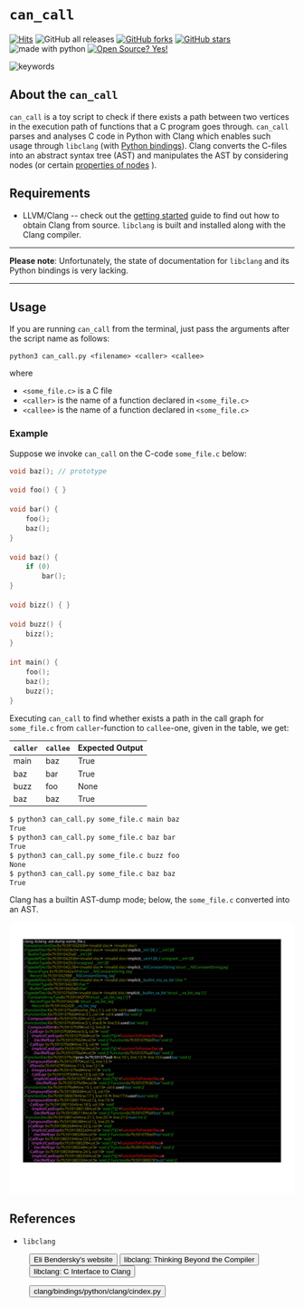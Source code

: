 
# `can_call`

[![Hits](https://hits.seeyoufarm.com/api/count/incr/badge.svg?url=https%3A%2F%2Fgithub.com%2Fmc-sdn%2Fcan_call&count_bg=%2379C83D&title_bg=%23555555&icon=&icon_color=%23E7E7E7&title=hits&edge_flat=false)](https://hits.seeyoufarm.com)
![GitHub all releases](https://img.shields.io/github/downloads/mc-sdn/can_call/total)
[![GitHub forks](https://img.shields.io/github/forks/mc-sdn/can_call)](https://github.com/mc-sdn/can_call/network)
[![GitHub stars](https://img.shields.io/github/stars/mc-sdn/can_call?color=9cf)](https://github.com/mc-sdn/can_call/stargazers)
<img src="https://img.shields.io/badge/made%20with-python-blueviolet.svg" alt="made with python">
[![Open Source? Yes!](https://badgen.net/badge/Open%20Source%20%3F/Yes%21/blue?icon=github)](https://github.com/Naereen/badges/)


<img src="https://img.shields.io/badge/keywords-Clang,%20AST,%20Python bindings-yellowgreen.svg" alt="keywords">




## About the `can_call`

`can_call` is a toy script to check if there exists a path between two vertices in the execution path of functions that a C program goes through.
`can_call` parses and analyses C code in Python with Clang which enables such usage through `libclang` (with [Python bindings](https://github.com/llvm-mirror/clang/tree/master/bindings/python)).
Clang converts the C-files into an abstract syntax tree (AST) and manipulates the AST by considering nodes (or certain [properties of nodes](https://coggle.it/diagram/VSk7_32dyC9M7Wtk/t/python-clang)
).


## Requirements

* LLVM/Clang -- check out the [getting
  started](http://clang.llvm.org/get_started.html) guide to find out how to obtain Clang from source. `libclang` is
  built and installed along with the Clang compiler.

----

**Please note**: Unfortunately, the state of documentation for `libclang` and its Python bindings is very lacking. 

----


## Usage

If you are running `can_call` from the terminal, just pass the arguments after the script name as follows:

```console
python3 can_call.py <filename> <caller> <callee>
```
where

- `<some_file.c>` is a C file
- `<caller>` is the name of a function declared in `<some_file.c>`
- `<callee>` is the name of a function declared in `<some_file.c>`

### Example


Suppose we invoke `can_call` on the C-code `some_file.c` below: 

```c
void baz(); // prototype

void foo() { }

void bar() {
    foo();
    baz();
}

void baz() {
    if (0)
        bar();
}

void bizz() { }

void buzz() {
    bizz();
}

int main() {
    foo();
    baz();
    buzz();
}
```

Executing `can_call` to find whether exists a path in the call graph for `some_file.c` from `caller`-function to `callee`-one, given in the table, we get:

| `caller`    | `callee` | Expected Output   |
| ----------- | ---------|----------|
| main        | baz      | True      |
| baz         | bar      | True      |
| buzz        | foo      | None      |
| baz         | baz      | True      |


```console
$ python3 can_call.py some_file.c main baz
True
$ python3 can_call.py some_file.c baz bar
True
$ python3 can_call.py some_file.c buzz foo
None
$ python3 can_call.py some_file.c baz baz
True
```


Clang has a builtin AST-dump mode; below, the `some_file.c` converted into an AST.

![Alt text here](AST_example.svg)



## References
* `libclang`

<a href="https://eli.thegreenplace.net/2011/07/03/parsing-c-in-python-with-clang"><button type="button" 
style="
position:relative;
			  left:35px;
            cursor: pointer;
">Eli Bendersky's website
</button></a>
<a href="http://llvm.org/devmtg/2010-11/Gregor-libclang.pdf"><button type="button" 
style="
position:relative;
			  left:35px;
            cursor: pointer;
">libclang: Thinking Beyond the Compiler
</button></a>
<a href="http://clang.llvm.org/doxygen/group__CINDEX.html"><button type="button" 
style="
position:relative;
			  left:35px;
            cursor: pointer;
">libclang: C Interface to Clang
</button></a>

<a href="https://github.com/llvm-mirror/clang/blob/master/bindings/python/clang/cindex.py"><button type="button" 
style="
position:relative;
			  left:35px;
            cursor: pointer;
">clang/bindings/python/clang/cindex.py
</button></a>





